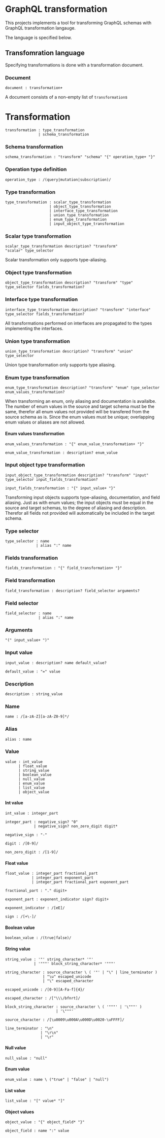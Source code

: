 # GraphQL transformation

This projects implements a tool for transforming GraphQL schemas with GraphQL transformation langauge.

The language is specified below.


## Transfomration language

Specifying transformations is done with a transformation document.

### Document

```
document : transformation+
```

A document consists of a non-empty list of `transformation`s


# Transformation

```
transformation : type_transformation
               | schema_transformation
```


### Schema transformation

```
schema_transformation : "transform" "schema" "{" operation_type+ "}"
```

### Operation type definition

```
operation_type : /(query|mutation|subscription)/
```

### Type transformation

```
type_transformation : scalar_type_transformation
                    | object_type_transformation
                    | interface_type_transformation
                    | union_type_transformation
                    | enum_type_transformation
                    | input_object_type_transformation
```


### Scalar type transformation

```
scalar_type_transformation description? "transform" "scalar" type_selector
```

Scalar transformation only supports type-aliasing.

### Object type transformation

```
object_type_transformation description? "transform" "type" type_selector fields_transformation?
```


### Interface type transformation

```
interface_type_transformation description? "transform" "interface" type_selector fields_transformation?
```

All transformations performed on interfaces are propagated to the types implementing the interfaces.

### Union type transformation

```
union_type_transformation description? "transform" "union" type_selector
```

Union type transformation only supports type aliasing.

### Enum type transformation

```
enum_type_transformation description? "transform" "enum" type_selector enum_values_transformation?
```

When transforming an enum, only aliasing and documentation is availalbe. The number of enum values
in the source and target schema must be the same, therefor all enum values not provided will be 
transfered from the source schema as is. Since the enum values must be unique; overlapping enum values
or aliases are not allowed.


#### Enum values transformation


```
enum_values_transformation : "{" enum_value_transformation+ "}"
```
```
enum_value_transformation : description? enum_value
```

### Input object type transformation

```
input_object_type_transformation description? "transform" "input" type_selector input_fields_transformation?
```

```
input_fields_transformation : "{" input_value+ "}"
```

Transforming input objects supports type-aliasing, documentation, and field aliasing. Just as with enum values; the
input objects must be equal in the source and target schemas, to the degree of aliasing and description. Therefor 
all fields not provided will automatically be included in the target schema.


### Type selector


```
type_selector : name
              | alias ":" name
```

### Fields transformation


```
fields_transformation : "{" field_transformation+ "}"
```


### Field transformation


```
field_transformation : description? field_selector arguments?
```


### Field selector


```
field_selector : name
               | alias ":" name
```


### Arguments

```
"(" input_value+ ")"
```

### Input value

```
input_value : description? name default_value?
```

```
default_value : "=" value
```


### Description

```
description : string_value
```

### Name

```
name : /[a-zA-Z][a-zA-Z0-9]*/
```

### Alias

```
alias : name
```

### Value

```
value : int_value
      | float_value
      | string_value
      | boolean_value
      | null_value
      | enum_value
      | list_value
      | object_value
```

#### Int value

```
int_value : integer_part
```

```
integer_part : negative_sign? "0"
             | negative_sign? non_zero_digit digit*
```

```
negative_sign : "-"
```


```
digit : /[0-9]/
```

```
non_zero_digit : /[1-9]/
```

#### Float value

```
float_value : integer_part fractional_part
            | integer_part exponent_part
            | integer_part fractional_part exponent_part
```

```
fractional_part : "." digit+
```

```
exponent_part : exponent_indicator sign? digit+
```

```
exponent_indicator : /[eE]/
```

```
sign : /[+\-]/
```

#### Boolean value

```
boolean_value : /(true|false)/
```

#### String value

```
string_value : '"' string_character* '"'
             | '"""' block_string_character* '"""'
```

```
string_character : source_character \ ( '"' | "\" | line_terminator )
                 | "\u" escaped_unicode
                 | "\" escaped_character
```

```
escaped_unicode : /[0-9][A-Fa-f]{4}/
```

```
escaped_character : /["\\\/bfnrt]/
```

```
block_string_character : source_character \ ( '"""' | '\"""' )
                       | '\"""'
```

```
source_character : /[\u0009\u000A\u000D\u0020-\uFFFF]/
```


```
line_terminator : "\n"
                | "\r\n"
                | "\r"
```

#### Null value

```
null_value : "null"
```

#### Enum value

```
enum_value : name \ ("true" | "false" | "null")
```

#### List value

```
list_value : "[" value* "]"
```



#### Object values


```
object_value : "{" object_field* "}"
```

```
object_field : name ":" value
```
